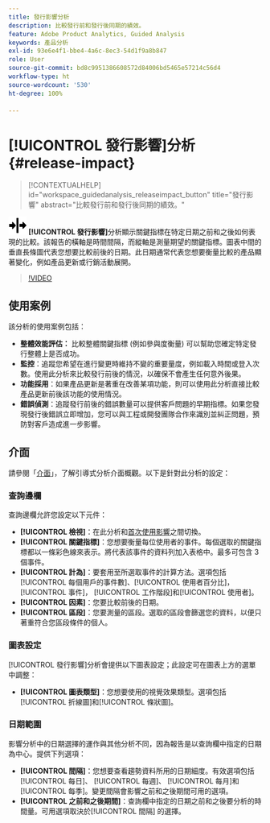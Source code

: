 ```yaml
---
title: 發行影響分析
description: 比較發行前和發行後同期的績效。
feature: Adobe Product Analytics, Guided Analysis
keywords: 產品分析
exl-id: 93e6e4f1-bbe4-4a6c-8ec3-54d1f9a8b847
role: User
source-git-commit: bd8c9951386608572d84006bd5465e57214c56d4
workflow-type: ht
source-wordcount: '530'
ht-degree: 100%

---
```


# [!UICONTROL 發行影響]分析 {#release-impact}

<!-- markdownlint-disable MD034 -->

>[!CONTEXTUALHELP]
>id="workspace_guidedanalysis_releaseimpact_button"
>title="發行影響"
>abstract="比較發行前和發行後同期的績效。"

<!-- markdownlint-enable MD034 -->

![發行](/help/assets/icons/Release.svg) **[!UICONTROL 發行影響]**&#x200B;分析顯示關鍵指標在特定日期之前和之後如何表現的比較。該報告的橫軸是時間間隔，而縱軸是測量期望的關鍵指標。圖表中間的垂直長條圖代表您想要比較前後的日期。此日期通常代表您想要衡量比較的產品顯著變化，例如產品更新或行銷活動展開。

>[!VIDEO](https://video.tv.adobe.com/v/3421665/?quality=12&learn=on)

## 使用案例

該分析的使用案例包括：

* **整體效能評估：** 比較整體關鍵指標 (例如參與度衡量) 可以幫助您確定特定發行整體上是否成功。
* **監控**：追蹤您希望在進行變更時維持不變的重要量度，例如載入時間或登入次數。使用此分析來比較發行前後的情況，以確保不會產生任何意外後果。
* **功能採用**：如果產品更新是著重在改善某項功能，則可以使用此分析直接比較產品更新前後該功能的使用情況。
* **錯誤偵測**：追蹤發行前後的錯誤數量可以提供客戶問題的早期指標。如果您發現發行後錯誤立即增加，您可以與工程或開發團隊合作來識別並糾正問題，預防對客戶造成進一步影響。

## 介面

請參閱「[介面](../overview.md#interface)」，了解引導式分析介面概觀。以下是針對此分析的設定：

### 查詢邊欄

查詢邊欄允許您設定以下元件：

* **[!UICONTROL 檢視]**：在此分析和[首次使用影響](first-use-impact.md)之間切換。
* **[!UICONTROL 關鍵指標]**：您想要衡量每位使用者的事件。每個選取的關鍵指標都以一條彩色線來表示。將代表該事件的資料列加入表格中。最多可包含 3 個事件。
* **[!UICONTROL 計為]**：要套用至所選取事件的計算方法。選項包括 [!UICONTROL 每個用戶的事件數]、[!UICONTROL 使用者百分比]， [!UICONTROL 事件]， [!UICONTROL 工作階段]和[!UICONTROL 使用者]。
* **[!UICONTROL 因素]**：您要比較前後的日期。
* **[!UICONTROL 區段]**：您要測量的區段。選取的區段會篩選您的資料，以便只著重符合您區段條件的個人。

### 圖表設定

[!UICONTROL 發行影響]分析會提供以下圖表設定；此設定可在圖表上方的選單中調整：

* **[!UICONTROL 圖表類型]**：您想要使用的視覺效果類型。選項包括[!UICONTROL 折線圖]和[!UICONTROL 條狀圖]。

### 日期範圍

影響分析中的日期選擇的運作與其他分析不同，因為報告是以查詢欄中指定的日期為中心。提供下列選項：

* **[!UICONTROL 間隔]**：您想要查看趨勢資料所用的日期細度。有效選項包括[!UICONTROL 每日]、 [!UICONTROL 每週]、 [!UICONTROL 每月]和 [!UICONTROL 每季]。變更間隔會影響之前和之後期間可用的選項。
* **[!UICONTROL 之前和之後期間]**：查詢欄中指定的日期之前和之後要分析的時間量。可用選項取決於[!UICONTROL 間隔] 的選擇。


<!--
## Example

See below for an example of the analysis.

![Release impact](../assets/release-impact.png)

-->
